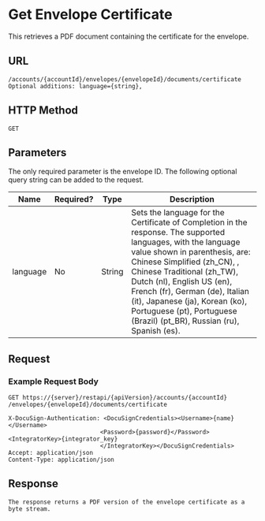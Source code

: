# Get Envelope Certificate

This retrieves a PDF document containing the certificate for the envelope.

## URL

    /accounts/{accountId}/envelopes/{envelopeId}/documents/certificate
    Optional additions: language={string},

## HTTP Method

    GET

## Parameters

The only required parameter is the envelope ID. The following optional query string can be added to the request.

|Name|Required?|Type|Description|
|----|---------|----|-----------|
|language|No|String|Sets the language for the Certificate of Completion in the response. The supported languages, with the language value shown in parenthesis, are: Chinese Simplified (zh_CN), , Chinese Traditional (zh_TW), Dutch (nl), English US (en), French (fr), German (de), Italian (it), Japanese (ja), Korean (ko), Portuguese (pt), Portuguese (Brazil) (pt_BR), Russian (ru), Spanish (es).|

## Request

### Example Request Body

    GET https://{server}/restapi/{apiVersion}/accounts/{accountId}
    /envelopes/{envelopeId}/documents/certificate
    
    X-DocuSign-Authentication: <DocuSignCredentials><Username>{name}</Username>
                              <Password>{password}</Password><IntegratorKey>{integrator_key}
                              </IntegratorKey></DocuSignCredentials>
    Accept: application/json
    Content-Type: application/json

## Response

    The response returns a PDF version of the envelope certificate as a byte stream.

